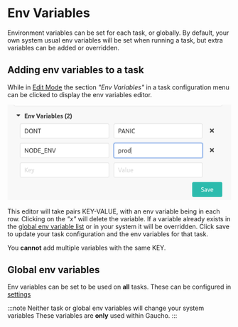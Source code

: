 # Env Variables
Environment variables can be set for each task, or globally. By default, your own system usual env variables will be set when running
a task, but extra variables can be added or overridden.

## Adding env variables to a task
While in [Edit Mode](/docs/getting-started/creating-tasks#edit-mode) the section _"Env Variables"_ in a task configuration menu can be clicked to display the env variables editor.

![Task Env Variables](/img/docs/task_env_variables.png)

This editor will take pairs KEY-VALUE, with an env variable being in each row. Clicking on the _"x"_ will delete the variable.
If a variable already exists in the [global env variable list](#global-env-variables) or in your system it will be overridden. Click save to update your task configuration and the env variables for that task.

You **cannot** add multiple variables with the same KEY.

## Global env variables
Env variables can be set to be used on **all** tasks. These can be configured in [settings](/docs/features/settings#global-environment-variables)


:::note
Neither task or global env variables will change your system variables These variables are **only** used within Gaucho.
:::
